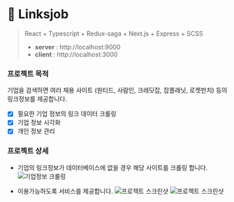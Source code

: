 # 🏢 Linksjob

> React + Typescript + Redux-saga + Next.js + Express + SCSS
>
> + **server** : http://localhost:9000
> + **client** : http://localhost:3000

### 프로젝트 목적

기업을 검색하면 여러 채용 사이트 (원티드, 사람인, 크레딧잡, 잡플래닛, 로켓펀치) 등의 링크정보를 제공합니다.

- [x] 필요한 기업 정보의 링크 데이터 크롤링
- [x] 기업 정보 시각화
- [x] 개인 정보 관리

### 프로젝트 상세

- 기업의 링크정보가 데이터베이스에 없을 경우 해당 사이트를 크롤링 합니다.
![기업정보 크롤링](https://i.imgur.com/Ie1ffrh.png)

- 이용가능하도록 서비스를 제공합니다.
![프로젝트 스크린샷](https://i.imgur.com/qfAmsFF.png)
![프로젝트 스크린샷](https://i.imgur.com/FvbqfTc.png)
